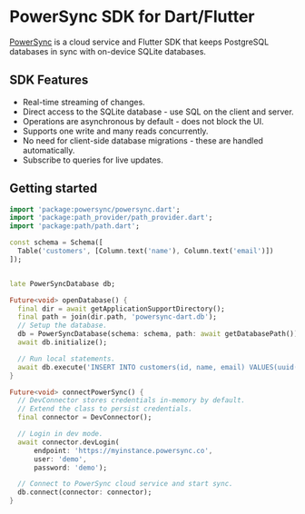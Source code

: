 # PowerSync SDK for Dart/Flutter

[PowerSync](https://powersync.co) is a cloud service and Flutter SDK that keeps PostgreSQL databases in sync with on-device SQLite databases.

## SDK Features

 * Real-time streaming of changes.
 * Direct access to the SQLite database - use SQL on the client and server.
 * Operations are asynchronous by default - does not block the UI.
 * Supports one write and many reads concurrently.
 * No need for client-side database migrations - these are handled automatically.
 * Subscribe to queries for live updates.

## Getting started


```dart
import 'package:powersync/powersync.dart';
import 'package:path_provider/path_provider.dart';
import 'package:path/path.dart';

const schema = Schema([
  Table('customers', [Column.text('name'), Column.text('email')])
]);


late PowerSyncDatabase db;

Future<void> openDatabase() {
  final dir = await getApplicationSupportDirectory();
  final path = join(dir.path, 'powersync-dart.db');
  // Setup the database.
  db = PowerSyncDatabase(schema: schema, path: await getDatabasePath());
  await db.initialize();

  // Run local statements.
  await db.execute('INSERT INTO customers(id, name, email) VALUES(uuid(), ?, ?)', ['Fred', 'fred@example.org']);
}

Future<void> connectPowerSync() {
  // DevConnector stores credentials in-memory by default.
  // Extend the class to persist credentials.
  final connector = DevConnector();

  // Login in dev mode.
  await connector.devLogin(
      endpoint: 'https://myinstance.powersync.co',
      user: 'demo',
      password: 'demo');

  // Connect to PowerSync cloud service and start sync.
  db.connect(connector: connector);
}
```
